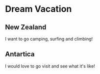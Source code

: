 # Dream Vacation

## New Zealand
I want to go camping, surfing and climbing!

## Antartica
I would love to go visit and see what it's like!